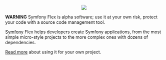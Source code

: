 <p align="center"><a href="https://symfony.com" target="_blank">
    <img src="https://symfony.com/logos/symfony_black_02.svg">
</a></p>

**WARNING** Symfony Flex is alpha software; use it at your own risk, protect
your code with a source code management tool.

[Symfony][1] Flex helps developers create Symfony applications, from the most
simple micro-style projects to the more complex ones with dozens of
dependencies.

[Read more][2] about using it for your own project.

[1]: https://symfony.com
[2]: https://medium.com/@fabpot/symfony-4-a-quick-demo-da7d32be323
